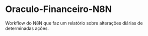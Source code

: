 # Oraculo-Financeiro-N8N
Workflow do N8N que faz um relatório sobre alterações diárias de determinadas ações.
